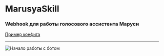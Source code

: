 # MarusyaSkill
### Webhook для работы голосового ассистента Маруси

[Пример конфига](config_copy/skill.config.json)

***
![Начало работы с ботом](https://github.com/HoriFox/SmartHomeApi/blob/master/gitimg/Схема.png)
